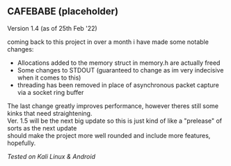 CAFEBABE (placeholder)
-------------------------
Version 1.4 (as of 25th Feb '22) 

coming back to this project in over a month i have made some notable changes:
  - Allocations added to the memory struct in memory.h are actually freed
  - Some changes to STDOUT (guaranteed to change as im very indecisive when it comes to this)
  - threading has been removed in place of asynchronous packet capture via a socket ring buffer

The last change greatly improves performance, however theres still some kinks that need straightening.  
Ver. 1.5 will be the next big update so this is just kind of like a "prelease" of sorts as the next update  
should make the project more well rounded and include more features, hopefully.

*_Tested on Kali Linux & Android_*
